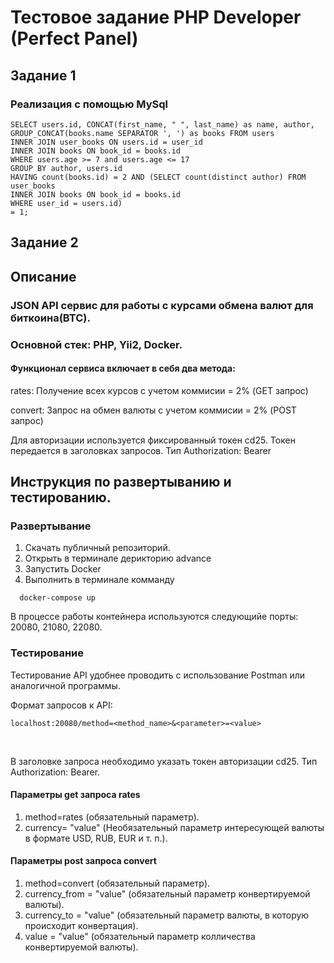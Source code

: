 # Тестовое задание PHP Developer (Perfect Panel)

## Задание 1 

### Реализация с помощью MySql
````
SELECT users.id, CONCAT(first_name, " ", last_name) as name, author, GROUP_CONCAT(books.name SEPARATOR ', ') as books FROM users
INNER JOIN user_books ON users.id = user_id
INNER JOIN books ON book_id = books.id
WHERE users.age >= 7 and users.age <= 17
GROUP BY author, users.id
HAVING count(books.id) = 2 AND (SELECT count(distinct author) FROM user_books
INNER JOIN books ON book_id = books.id
WHERE user_id = users.id)
= 1;
````

## Задание 2 

## Описание

### JSON API сервис для работы с курсами обмена валют для биткоина(BTC).</br>

### Основной стек: PHP, Yii2, Docker. </br>

#### Функционал сервиса включает в себя два метода:</br>
  rates: Получение всех курсов с учетом коммисии = 2% (GET запрос)</br>
  
  convert: Запрос на обмен валюты с учетом коммисии = 2% (POST запрос)</br>

Для авторизации используется фиксированный токен cd25. Токен передается в заголовках запросов. Тип Authorization: Bearer </br>

## Инструкция по развертыванию и тестированию. </br>

### Развертывание 
  1. Скачать публичный репозиторий.
  2. Открыть в терминале дерикторию advance
  3. Запустить Docker
  4. Выполнить в терминале комманду 
  ````
    docker-compose up
  ````
  В процессе работы контейнера используются следующийе порты: 20080, 21080, 22080. 
  
### Тестирование

Тестирование API удобнее проводить с использование Postman или аналогичной программы.

Формат запросов к API: 
````
localhost:20080/method=<method_name>&<parameter>=<value> 
````
</br>

В заголовке запроса необходимо указать токен авторизации cd25. Тип Authorization: Bearer. </br>

#### Параметры get запроса rates
  1. method=rates (обязательный параметр).
  2. currency= "value" (Необязательный параметр интересующей валюты в формате USD, RUB, EUR и т. п.).

#### Параметры post запроса convert
  1. method=convert (обязательный параметр).
  2. currency_from = "value" (обязательный параметр конвертируемой валюты).
  3. currency_to = "value" (обязательный параметр валюты, в которую происходит конвертация).
  4. value = "value" (обязательный параметр колличества конвертируемой валюты).
